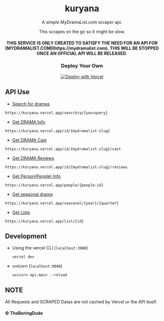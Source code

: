 <div align="center">
  <h1>kuryana</h1>

  <p>A simple MyDramaList.com scraper api.</p>
  <p>This scrapes on the go so it might be slow.</p>

  <h4>THIS SERVICE IS ONLY CREATED TO SATISFY THE NEED FOR AN API FOR [MYDRAMALIST.COM](https://mydramalist.com). THIS WILL BE STOPPED ONCE AN OFFICIAL API WILL BE RELEASED.</h4>

### Deploy Your Own

[![Deploy with Vercel](https://vercel.com/button)](https://vercel.com/new/git/external?repository-url=https%3A%2F%2Fgithub.com%2FTheBoringDude%2Fkuryana)

</div>

## API Use

- [Search for dramas](https://kuryana.vercel.app/search/q/)

```
https://kuryana.vercel.app/search/q/{yourquery}
```

- [Get DRAMA Info](https://kuryana.vercel.app/id/)

```
https://kuryana.vercel.app/id/{mydramalist-slug}
```

- [Get DRAMA Cast](https://kuryana.vercel.app/id/{id}/cast)

```
https://kuryana.vercel.app/id/{mydramalist-slug}/cast
```

- [Get DRAMA Reviews](https://kuryana.vercel.app/id/{id}/reviews)

```
https://kuryana.vercel.app/id/{mydramalist-slug}/reviews
```

- [Get Person(People) Info](https://kuryana.vercel.app/people/)

```
https://kuryana.vercel.app/people/{people-id}
```

- [Get seasonal drama](https://kuryana.vercel.app/seasonal/)

```
https://kuryana.vercel.app/seasonal/{year}/{quarter}
```

- [Get Lists](https://kuryana.vercel.app/list/)

```
https://kuryana.vercel.app/list/{id}
```

## Development

- Using the vercel CLI (`localhost:3000`)

  ```
  vercel dev
  ```

- uvicorn (`localhost:8000`)

  ```
  uvicorn api.main --reload
  ```

## NOTE

All Requests and SCRAPED Datas are not cached by Vercel or the API itself.

#### &copy; TheBoringDude

